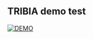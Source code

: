## TRIBIA demo test

<a href="https://tech-jobs-fair-challenge-tea-git-e4c957-omars-projects-7352dc01.vercel.app/"><img alt="DEMO" src="https://img.shields.io/badge/DEMO%20-%23E34F26.svg?&style=for-the-badge"/></a>
